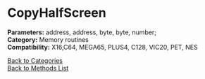 # CopyHalfScreen

**Parameters:** address, address, byte, byte, number;  
**Category:** Memory routines  
**Compatibility:** X16,C64, MEGA65, PLUS4, C128, VIC20, PET,  NES  


[Back to Categories](../categories/memory_routines.md)  
[Back to Methods List](../../SUMMARY.md)
